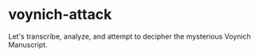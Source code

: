 # voynich-attack
Let's transcribe, analyze, and attempt to decipher the mysterious Voynich Manuscript.

